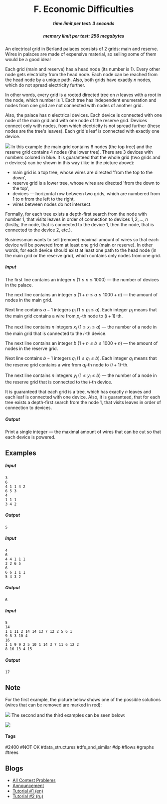 <h1 style='text-align: center;'> F. Economic Difficulties</h1>

<h5 style='text-align: center;'>time limit per test: 3 seconds</h5>
<h5 style='text-align: center;'>memory limit per test: 256 megabytes</h5>

An electrical grid in Berland palaces consists of 2 grids: main and reserve. Wires in palaces are made of expensive material, so selling some of them would be a good idea!

Each grid (main and reserve) has a head node (its number is $1$). Every other node gets electricity from the head node. Each node can be reached from the head node by a unique path. Also, both grids have exactly $n$ nodes, which do not spread electricity further.

In other words, every grid is a rooted directed tree on $n$ leaves with a root in the node, which number is $1$. Each tree has independent enumeration and nodes from one grid are not connected with nodes of another grid.

Also, the palace has $n$ electrical devices. Each device is connected with one node of the main grid and with one node of the reserve grid. Devices connect only with nodes, from which electricity is not spread further (these nodes are the tree's leaves). Each grid's leaf is connected with exactly one device.

 ![](images/3d806bfc58bf61a9b2b9b3146d345d4eb69f2569.png) In this example the main grid contains $6$ nodes (the top tree) and the reserve grid contains $4$ nodes (the lower tree). There are $3$ devices with numbers colored in blue. It is guaranteed that the whole grid (two grids and $n$ devices) can be shown in this way (like in the picture above):

* main grid is a top tree, whose wires are directed 'from the top to the down',
* reserve grid is a lower tree, whose wires are directed 'from the down to the top',
* devices — horizontal row between two grids, which are numbered from $1$ to $n$ from the left to the right,
* wires between nodes do not intersect.

Formally, for each tree exists a depth-first search from the node with number $1$, that visits leaves in order of connection to devices $1, 2, \dots, n$ (firstly, the node, that is connected to the device $1$, then the node, that is connected to the device $2$, etc.).

Businessman wants to sell (remove) maximal amount of wires so that each device will be powered from at least one grid (main or reserve). In other words, for each device should exist at least one path to the head node (in the main grid or the reserve grid), which contains only nodes from one grid.

##### Input

The first line contains an integer $n$ ($1 \le n \le 1000$) — the number of devices in the palace.

The next line contains an integer $a$ ($1 + n \le a \le 1000 + n$) — the amount of nodes in the main grid.

Next line contains $a - 1$ integers $p_i$ ($1 \le p_i \le a$). Each integer $p_i$ means that the main grid contains a wire from $p_i$-th node to $(i + 1)$-th.

The next line contains $n$ integers $x_i$ ($1 \le x_i \le a$) — the number of a node in the main grid that is connected to the $i$-th device.

The next line contains an integer $b$ ($1 + n \le b \le 1000 + n$) — the amount of nodes in the reserve grid.

Next line contains $b - 1$ integers $q_i$ ($1 \le q_i \le b$). Each integer $q_i$ means that the reserve grid contains a wire from $q_i$-th node to $(i + 1)$-th.

The next line contains $n$ integers $y_i$ ($1 \le y_i \le b$) — the number of a node in the reserve grid that is connected to the $i$-th device.

It is guaranteed that each grid is a tree, which has exactly $n$ leaves and each leaf is connected with one device. Also, it is guaranteed, that for each tree exists a depth-first search from the node $1$, that visits leaves in order of connection to devices.

##### Output

Print a single integer — the maximal amount of wires that can be cut so that each device is powered.

## Examples

##### Input


```text
3
6
4 1 1 4 2
6 5 3
4
1 1 1
3 4 2
```
##### Output


```text
5
```
##### Input


```text
4
6
4 4 1 1 1
3 2 6 5
6
6 6 1 1 1
5 4 3 2
```
##### Output


```text
6
```
##### Input


```text
5
14
1 1 11 2 14 14 13 7 12 2 5 6 1
9 8 3 10 4
16
1 1 9 9 2 5 10 1 14 3 7 11 6 12 2
8 16 13 4 15
```
##### Output


```text
17
```
## Note

For the first example, the picture below shows one of the possible solutions (wires that can be removed are marked in red):

 ![](images/f3b803f73ef65d34477de27b9819c958964ebed8.png) The second and the third examples can be seen below:

 ![](images/ab7a6e1d86c6db05c04b0f8158628382edd86b7f.png) 

#### Tags 

#2400 #NOT OK #data_structures #dfs_and_similar #dp #flows #graphs #trees 

## Blogs
- [All Contest Problems](../Codeforces_Round_603_(Div._2).md)
- [Announcement](../blogs/Announcement.md)
- [Tutorial #1 (en)](../blogs/Tutorial_1_(en).md)
- [Tutorial #2 (ru)](../blogs/Tutorial_2_(ru).md)

